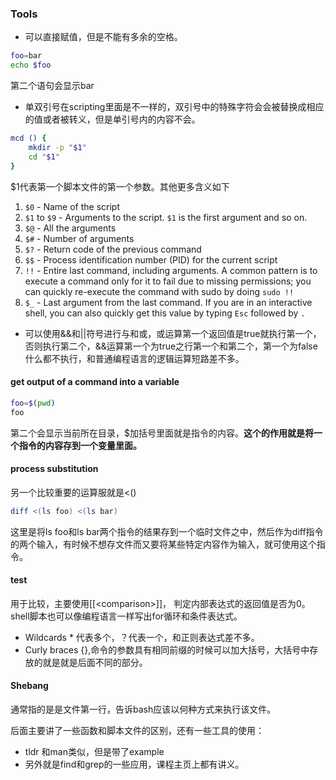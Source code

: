 ### Tools

* 可以直接赋值，但是不能有多余的空格。

```bash
foo=bar
echo $foo
```

第二个语句会显示bar

* 单双引号在scripting里面是不一样的，双引号中的特殊字符会会被替换成相应的值或者被转义，但是单引号内的内容不会。

```bash
mcd () {
    mkdir -p "$1"
    cd "$1"
}
```

$1代表第一个脚本文件的第一个参数。其他更多含义如下

1. `$0` - Name of the script
2. `$1` to `$9` - Arguments to the script. `$1` is the first argument and so on.
3. `$@` - All the arguments
4. `$#` - Number of arguments
5. `$?` - Return code of the previous command
6. `$$` - Process identification number (PID) for the current script
7.  `!!` - Entire last command, including arguments. A common pattern is to execute a command only for it to fail due to missing permissions; you can quickly re-execute the command with sudo by doing `sudo !!`
8. `$_` - Last argument from the last command. If you are in an interactive shell, you can also quickly get this value by typing `Esc` followed by `.`

* 可以使用&&和||符号进行与和或，或运算第一个返回值是true就执行第一个，否则执行第二个，&&运算第一个为true之行第一个和第二个，第一个为false什么都不执行，和普通编程语言的逻辑运算短路差不多。

#### get output of a command into a variable

```bash
foo=$(pwd)
foo
```

第二个会显示当前所在目录，$加括号里面就是指令的内容。**这个的作用就是将一个指令的内容存到一个变量里面。**

#### process substitution

另一个比较重要的运算服就是<()

```bash
diff <(ls foo) <(ls bar)
```

这里是将ls foo和ls bar两个指令的结果存到一个临时文件之中，然后作为diff指令的两个输入，有时候不想存文件而又要将某些特定内容作为输入，就可使用这个指令。

#### test

用于比较，主要使用[[<comparison\>]]， 判定内部表达式的返回值是否为0。shell脚本也可以像编程语言一样写出for循环和条件表达式。

- Wildcards * 代表多个，？代表一个，和正则表达式差不多。
- Curly braces {},命令的参数具有相同前缀的时候可以加大括号，大括号中存放的就是就是后面不同的部分。

#### Shebang

通常指的是是文件第一行，告诉bash应该以何种方式来执行该文件。

后面主要讲了一些函数和脚本文件的区别，还有一些工具的使用：

* tldr 和man类似，但是带了example
* 另外就是find和grep的一些应用，课程主页上都有讲义。





